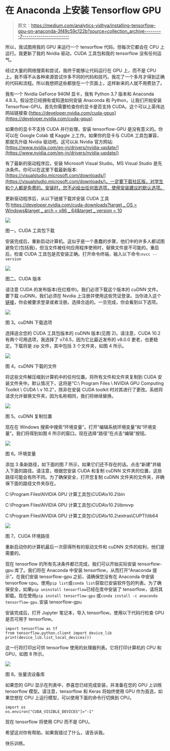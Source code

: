 # 在 Anaconda 上安装 Tensorflow GPU

> 原文：<https://medium.com/analytics-vidhya/installing-tensorflow-gpu-on-anaconda-3f49c59c122b?source=collection_archive---------7----------------------->

所以，我试图用我的 GPU 来运行一个 tensorflow 代码，但每次它都会在 CPU 上运行。我更新了我的 Nvidia 驱动，CUDA 工具包和我的 tensorflow 没有任何运气。

经过大量的网络搜索和尝试，我终于能够让代码运行在 GPU 上，而不是 CPU 上。我不得不从各种来源尝试许多不同的代码和技巧。我花了一个多月才得到正确的代码和流程。所以我想把这些都放在一个页面上，这样新来的人就不用费劲了。

我有一个 Nvidia GeForce 940M 显卡，我有 Python 3.7 版本和 Anaconda 4.8.3。假设您已经拥有或知道如何安装 Anaconda 和 Python，让我们开始安装 Tensorflow-GPU。首先你需要检查你的显卡是否支持 CUDA。这个可以上英伟达网站链接查:[https://developer.nvidia.com/cuda-gpus](https://developer.nvidia.com/cuda-gpus)

如果你的显卡不支持 CUDA 并行处理，安装 tensorflow-GPU 是没有意义的。你可以在 Google Colab 或 Kaggle 上工作。如果你的显卡与 CUDA 工具包兼容，那就先升级 Nvidia 驱动吧。这可以从 Nvidia 官方网站:[https://www.nvidia.com/en-in/drivers/nvidia-update/](https://www.nvidia.com/en-in/drivers/nvidia-update/)

有了最新的驱动程序后，安装 Microsoft Visual Studio。MS Visual Studio 是先决条件。你可以在这里下载最新版本:[https://visualstudio.microsoft.com/downloads/](https://visualstudio.microsoft.com/downloads/)。一定要下载社区版，对学生和个人都是免费的。安装时，您不必给出任何首选项，使用安装建议的默认选项。

更新驱动程序后，从以下链接下载并安装 CUDA 工具包:[https://developer.nvidia.com/cuda-downloads?target _ OS = Windows&target _ arch = x86 _ 64&target _ version = 10](https://developer.nvidia.com/cuda-downloads?target_os=Windows&target_arch=x86_64&target_version=10)

![](img/6ff325c5573a447b040d33d4bcc04b60.png)

图一。CUDA 工具包下载

安装完成后，重新启动计算机。这似乎是一个愚蠢的步骤，他们中的许多人都试图避免它(包括我)，但当文件被任何应用程序使用时，替换文件是不可能的。重启后，检查 CUDA 工具包是否安装正确。打开命令终端，输入以下命令:`nvcc --version`

![](img/ecf14488a2f7432e58e54d44d452a27a.png)

图二。CUDA 版本

请注意 CUDA 的发布版本(在红框中)。我们必须下载这个版本的 cuDNN 文件。要下载 cuDNN，我们必须在 Nvidia 上注册并使用这些凭证登录。当你进入这个[链接](https://developer.nvidia.com/rdp/cudnn-download)，你会被要求登录或者注册。选择合适的。一旦完成，你会看到以下选项。

![](img/7bbeb341cf561a49aa4b7b06ddc6d75e.png)

图 3。cuDNN 下载选项

选择适合您的 CUDA 工具包版本的 cuDNN 版本(见图 2)。请注意，CUDA 10.2 有两个可用选项，我选择了 v7.6.5，因为它比最近发布的 v8.0.0 更老，也更稳定。下载将是 zip 文件，其中包括 3 个文件夹，如图 4 所示。

![](img/a62acd427c63a5840255a2dd4a52e8b1.png)

图 4。cuDNN 下载的文件

将这些文件解压缩到计算机中的任何位置。将所有文件和文件夹复制到 CUDA 安装文件夹中。默认情况下，这将是“C:\ Program Files \ NVIDIA GPU Computing Toolkit \ CUDA \ v 10.2”，除非在安装 CUDA toolkit 时对其进行了更改。系统将请求允许替换文件夹，因为名称相同，我们将继续替换。

![](img/df59aae7053bfed38729f1d4b57ced26.png)

图 5。cuDNN 复制位置

现在在 Windows 搜索中搜索“环境变量”。打开“编辑系统环境变量”和“环境变量”。我们将得到如图 6 所示的窗口。现在选择“路径”在点击“编辑”按钮。

![](img/d9b71d92f90efc487b59d04902af9264.png)

图 6。环境变量

添加 3 条新路径，如下面的图 7 所示，如果它们还不存在的话。点击“新建”并输入下面的路径。请注意，根据您安装 CUDA 和复制 cuDNN 文件夹的位置，这些路径可能会有所不同。为了确保安全，打开您复制 cuDNN 文件夹的文件夹，并确保下面的路径文件夹存在。

C:\Program Files\NVIDIA GPU 计算工具包\CUDA\v10.2\bin

C:\Program Files\NVIDIA GPU 计算工具包\CUDA\v10.2\libnvvp

C:\Program Files\NVIDIA GPU 计算工具包\CUDA\v10.2\extras\CUPTI\lib64

![](img/bb05a6feb3ace1720aa3243be45d20ed.png)

图 7。CUDA 环境路径

重新启动你的计算机最后一次获得所有的驱动文件和 cuDNN 文件的权利，他们是需要的。

现在 tensorflow 的所有先决条件都已完成，我们可以开始实际安装 tensorflow-gpu 库了。我们将在 Anaconda 中安装 tensorflow，从而打开“Anaconda 提示”。在我们安装 tensorflow-gpu 之前，请确保您没有在 Anaconda 中安装 tensorflow cpu。使用`pip list`或`conda list`获取已安装软件包的列表。为了确保安全，如果`pip uninstall tensorflow`已经在库中安装了 tensorflow，请将其卸载。现在使用`pip install tensorflow-gpu` 或`conda install -c anaconda tensorflow-gpu.`安装 tensorflow-gpu

安装完成后，打开 Jupyter 笔记本，导入 tensorflow。使用以下代码行检查 GPU 是否可用于 tensorflow。

```
import tensorflow as tf
from tensorflow.python.client import device_lib
print(device_lib.list_local_devices())
```

这一行将打印出可供 tensorflow 使用的处理器列表。它将打印计算机的 CPU 和 GPU，如图 8 所示。

![](img/d82d8b72f317a2acb46916eae872f1a2.png)

图 8。张量流设备库

如果您的 GPU 显示在列表中，恭喜您已经完成安装，并准备在您的 GPU 上训练 tensorflow 模型。请注意，tensorflow 和 Keras 将始终使用 GPU 作为首选，如果您想在 CPU 上运行模型，可以使用下面的命令行切换到 CPU。

```
import os 
os.environ["CUDA_VISIBLE_DEVICES"]="-1"
```

现在 tensorflow 将使用 CPU 而不是 GPU。

希望这对你有帮助。如果我错过了什么，请告诉我。

快乐训练。